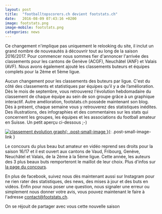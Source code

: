 ```yaml
---
layout: post
title:  "footballtopscorers.ch devient footstats.ch"
date:   2016-08-09 07:43:16 +0200
image: footstats.png
image-mobile: footstats.png
categories: news
---
```

Ce changement n'implique pas uniquement le relooking du site, il inclut un grand nombre de nouveautés à découvrir tout au long de la saison 2016/2017. Pour commencer nous sommes fier d'annoncer l'arrivée des classements pour les cantons de Genève (ACGF), Neuchâtel (ANF) et Valais (AVF). Nous avons également ajouté les classements buteurs et équipes complets pour la 2ème et 5ème ligue.

Aucun changement pour les classements des buteurs par ligue. C'est du côté des classements et statistiques par équipes qu’il y a de l’amélioration. Dès le mois de septembre, vous retrouverez l'évolution hebdomadaire du classement de chaque équipe au sein de son groupe grâce à un graphique interactif. Autre amélioration, footstats.ch possède maintenant son blog. Dès à présent, chaque semaine vous y retrouverez des statistiques inédites. Des illustrations, des infographies et des commentaires sur les stats qui concernent les groupes, les équipes et les associations du football amateur en Suisse. Un petit aperçu ci-dessous ;-)

[![classement évolution graph]({{site.url}}/images/posts/graph-example.png){: .post-small-image }]({{site.url}}/images/posts/graph-example.png){: .post-small-image-link }

Le concours du plus beau but amateur en vidéo reprend ses droits pour la saison 16/17 et il est ouvert aux cantons de Vaud, Fribourg, Genève, Neuchâtel et Valais, de la 2ème à la 5ème ligue. Cette année, les auteurs des 3 plus beaux buts remporteront le maillot de leur choix. Plus d'infos sur [la page du concours](/topbuts.html).

En plus de facebook, suivez nous dès maintenant aussi sur Instagram pour ne rien rater des statistiques, des news, des mises à jour et des buts en vidéos. Enfin pour nous poser une question, nous signaler une erreur ou simplement nous donner votre avis, vous pouvez maintenant le faire à l'adresse contact@footstats.ch.

<i class="fa fa-futbol-o"></i> On se réjouit de partager avec vous cette nouvelle saison <i class="fa fa-futbol-o"></i>